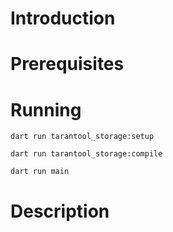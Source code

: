 # Introduction

# Prerequisites

# Running

```
dart run tarantool_storage:setup
```

```
dart run tarantool_storage:compile
```

```
dart run main
```

# Description
